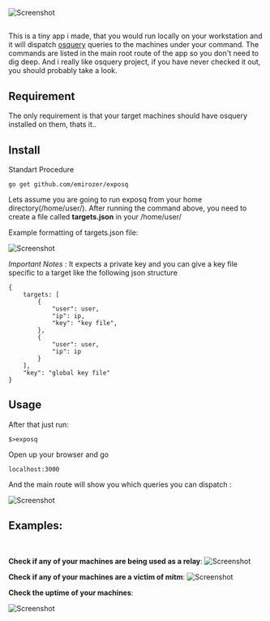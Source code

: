 ![Screenshot](https://raw.githubusercontent.com/emirozer/exposq/master/docs/main.png)

##
This is a tiny app i made, that you would run locally on your workstation and it will dispatch [osquery](https://osquery.io/) queries to the machines under your command.
The commands are listed in the main root route of the app so you don't need to dig deep. And i really like osquery project, if you have never checked it out, you should probably take a look.


## Requirement
The only requirement is that your target machines should have osquery installed on them, thats it..

## Install

Standart Procedure

	go get github.com/emirozer/exposq

 Lets assume you are going to run exposq from your home directory(/home/user/).
After running the command above, you need to create a file called **targets.json**  in your /home/user/

Example formatting of targets.json file:

![Screenshot](https://raw.githubusercontent.com/emirozer/exposq/master/docs/targetsjson.png)

*Important Notes* : It expects a private key and you can give a key file specific to a target like the following json structure
```
{
    targets: [
        {
            "user": user,
            "ip": ip,
            "key": "key file",
        },
        {
            "user": user,
            "ip": ip
        }
    ],
    "key": "global key file"
}
```

## Usage

After that just run:

	$>exposq

Open up your browser and go 

	localhost:3000


And the main route will show you which queries you can dispatch :

![Screenshot](https://raw.githubusercontent.com/emirozer/exposq/master/docs/rootroute.png)
<br>
## Examples:
<br>



**Check if any of your machines are being used as a relay**:
![Screenshot](https://raw.githubusercontent.com/emirozer/exposq/master/docs/relay.png)

**Check if any of your machines are a victim of mitm**:
![Screenshot](https://raw.githubusercontent.com/emirozer/exposq/master/docs/mm.png)

**Check the uptime of your machines**:

![Screenshot](https://raw.githubusercontent.com/emirozer/exposq/master/docs/exposq_uptime.png)
